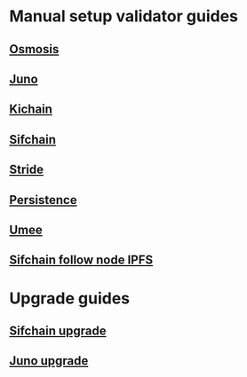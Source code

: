 # Manual setup validator guides

## [Osmosis](https://github.com/cosmostake/validator/blob/main/guides/osmosis/osmosis_setup_validator.md)

## [Juno](https://github.com/cosmostake/validator/blob/main/guides/juno/juno_setup_validator.md)

## [Kichain](https://github.com/cosmostake/validator/blob/main/guides/kichain/kichain_setup_validator.md)

## [Sifchain](https://github.com/cosmostake/validator/blob/main/guides/sifchain/sifchain_setup_validator.md)

## [Stride](https://github.com/cosmostake/validator/blob/main/guides/stride/stride_setup_validator.md)

## [Persistence](https://github.com/cosmostake/validator/blob/main/guides/persistence/persistence_setup_validator.md)

## [Umee](https://github.com/cosmostake/validator/blob/main/guides/persistence/umee_setup_validator.md)

## [Sifchain follow node IPFS](https://github.com/cosmostake/validator/blob/main/guides/sifchain/follow_node_ipfs.md)

# Upgrade guides

## [Sifchain upgrade](https://github.com/cosmostake/validator/tree/main/guides/sifchain)

## [Juno upgrade](https://github.com/cosmostake/validator/tree/main/guides/juno)
